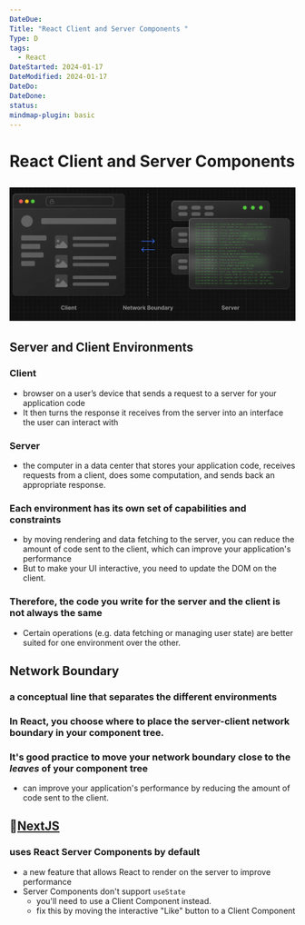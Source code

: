 ```yaml
---
DateDue:
Title: "React Client and Server Components "
Type: D
tags:
  - React
DateStarted: 2024-01-17
DateModified: 2024-01-17
DateDo:
DateDone:
status:
mindmap-plugin: basic
---
```


# React Client and Server Components

## ![](z-Assets/z-O-React-Server%20Components.png)

## Server and Client Environments

### Client

- browser on a user’s device that sends a request to a server for your application code
- It then turns the response it receives from the server into an interface the user can interact with

### Server

- the computer in a data center that stores your application code, receives requests from a client, does some computation, and sends back an appropriate response.

### Each environment has its own set of capabilities and constraints

- by moving rendering and data fetching to the server, you can reduce the amount of code sent to the client, which can improve your application's performance
- But to make your UI interactive, you need to update the DOM on the client.

### Therefore, the code you write for the server and the client is not always the same

- Certain operations (e.g. data fetching or managing user state) are better suited for one environment over the other.

## Network Boundary

### a conceptual line that separates the different environments

### In React, you choose where to place the server-client network boundary in your component tree.

### It's good practice to move your network boundary close to the _leaves_ of your component tree

- can improve your application's performance by reducing the amount of code sent to the client.

## 📌[NextJS](O-NextJS.md)

### uses React Server Components by default

- a new feature that allows React to render on the server to improve performance
- Server Components don't support `useState`
  - you'll need to use a Client Component instead.
  - fix this by moving the interactive "Like" button to a Client Component
